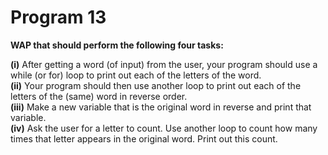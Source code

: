 # Program 13
<p><b>WAP that should perform the following four tasks:</b></p>
<b>(i)</b> After getting a word (of input) from the user, your program should use a while (or for) loop to print out each of the letters of the word.
<br>
<b>(ii)</b> Your program should then use another loop to print out each of the letters of the (same) word in reverse order.
<br>
<b>(iii)</b> Make a new variable that is the original word in reverse and print that variable.
<br>
<b>(iv)</b> Ask the user for a letter to count. Use another loop to count how many times that letter appears in the original word. Print out this count.
<br>